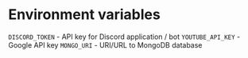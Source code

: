 # Environment variables

`DISCORD_TOKEN` - API key for Discord application / bot
`YOUTUBE_API_KEY` - Google API key
`MONGO_URI` - URI/URL to MongoDB database
